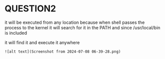 # QUESTION2

it will be executed from any location because when shell passes the process to the kernel it will search for it in the PATH and since /usr/local/bin is included

it will find it and execute it anywhere 

	![alt text](Screenshot from 2024-07-08 06-39-28.png)
